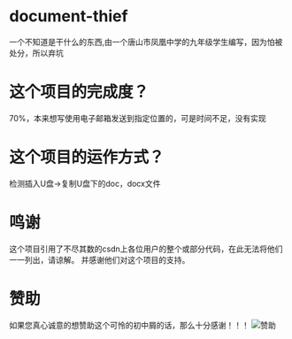 # document-thief
一个不知道是干什么的东西,由一个唐山市凤凰中学的九年级学生编写，因为怕被处分，所以弃坑
# 这个项目的完成度？
70%，本来想写使用电子邮箱发送到指定位置的，可是时间不足，没有实现
# 这个项目的运作方式？
检测插入U盘->复制U盘下的doc，docx文件
# 鸣谢
这个项目引用了不尽其数的csdn上各位用户的整个或部分代码，在此无法将他们一一列出，请谅解。
并感谢他们对这个项目的支持。
# 赞助
如果您真心诚意的想赞助这个可怜的初中屑的话，那么十分感谢！！！
![赞助](https://user-images.githubusercontent.com/107287093/178108345-504200ba-efd6-4c6a-87d5-bf56d8fdfeaa.jpg)
